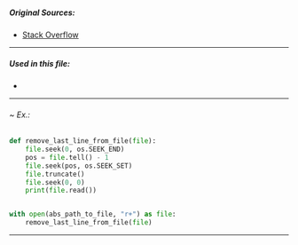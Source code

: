 ##### Original Sources:
- [Stack Overflow](https://stackoverflow.com/questions/1877999/delete-final-line-in-file-with-python#:~:text=Because%20I%20routinely%20work%20with%20many%2Dgigabyte%20files%2C%20looping%20through%20as%20mentioned%20in%20the%20answers%20didn%27t%20work%20for%20me.%20The%20solution%20I%20use%3A)

---
##### Used in this file:
- 

---
###### ~ Ex.:
```python
def remove_last_line_from_file(file):
	file.seek(0, os.SEEK_END)
	pos = file.tell() - 1
	file.seek(pos, os.SEEK_SET)
	file.truncate()
	file.seek(0, 0)
	print(file.read())


with open(abs_path_to_file, "r+") as file:
	remove_last_line_from_file(file)
```

---
